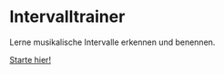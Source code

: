 # Intervalltrainer
Lerne musikalische Intervalle erkennen und benennen.

[Starte hier!](index.html)
